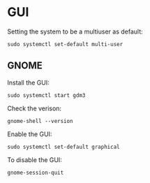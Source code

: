 # GUI

Setting the system to be a multiuser as default:

```console
sudo systemctl set-default multi-user
```

## GNOME

Install the GUI:
```console 
sudo systemctl start gdm3 
```
Check the verison:
```
gnome-shell --version
```

Enable the GUI:
```console
sudo systemctl set-default graphical
```

To disable the GUI:

```console 
gnome-session-quit 
```
